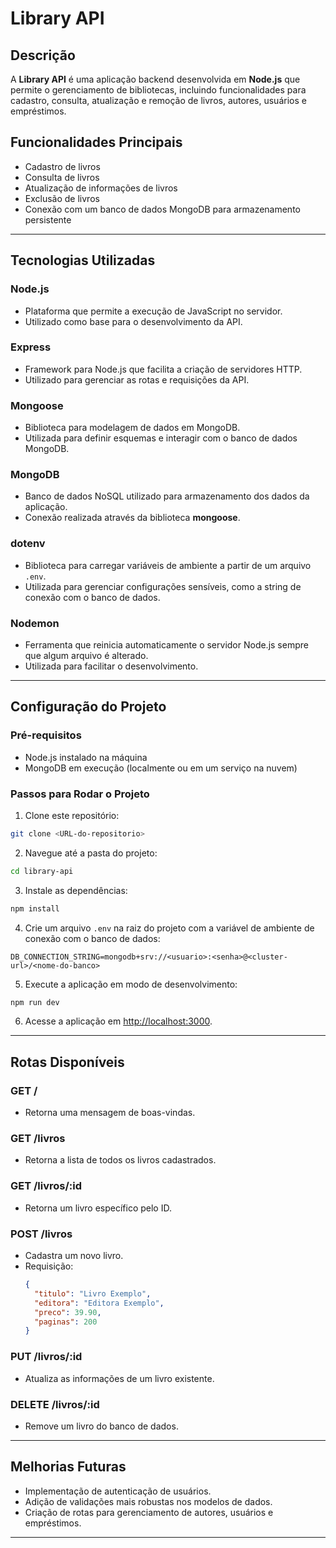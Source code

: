 # Library API

## Descrição
A **Library API** é uma aplicação backend desenvolvida em **Node.js** que permite o gerenciamento de bibliotecas, incluindo funcionalidades para cadastro, consulta, atualização e remoção de livros, autores, usuários e empréstimos.

## Funcionalidades Principais
- Cadastro de livros
- Consulta de livros
- Atualização de informações de livros
- Exclusão de livros
- Conexão com um banco de dados MongoDB para armazenamento persistente

---

## Tecnologias Utilizadas

### Node.js
- Plataforma que permite a execução de JavaScript no servidor.
- Utilizado como base para o desenvolvimento da API.

### Express
- Framework para Node.js que facilita a criação de servidores HTTP.
- Utilizado para gerenciar as rotas e requisições da API.

### Mongoose
- Biblioteca para modelagem de dados em MongoDB.
- Utilizada para definir esquemas e interagir com o banco de dados MongoDB.

### MongoDB
- Banco de dados NoSQL utilizado para armazenamento dos dados da aplicação.
- Conexão realizada através da biblioteca **mongoose**.

### dotenv
- Biblioteca para carregar variáveis de ambiente a partir de um arquivo `.env`.
- Utilizada para gerenciar configurações sensíveis, como a string de conexão com o banco de dados.

### Nodemon
- Ferramenta que reinicia automaticamente o servidor Node.js sempre que algum arquivo é alterado.
- Utilizada para facilitar o desenvolvimento.

---

## Configuração do Projeto
### Pré-requisitos
- Node.js instalado na máquina
- MongoDB em execução (localmente ou em um serviço na nuvem)

### Passos para Rodar o Projeto
1. Clone este repositório:
```bash
git clone <URL-do-repositorio>
```
2. Navegue até a pasta do projeto:
```bash
cd library-api
```
3. Instale as dependências:
```bash
npm install
```
4. Crie um arquivo `.env` na raiz do projeto com a variável de ambiente de conexão com o banco de dados:
```env
DB_CONNECTION_STRING=mongodb+srv://<usuario>:<senha>@<cluster-url>/<nome-do-banco>
```
5. Execute a aplicação em modo de desenvolvimento:
```bash
npm run dev
```
6. Acesse a aplicação em [http://localhost:3000](http://localhost:3000).

---

## Rotas Disponíveis

### **GET /**
- Retorna uma mensagem de boas-vindas.

### **GET /livros**
- Retorna a lista de todos os livros cadastrados.

### **GET /livros/:id**
- Retorna um livro específico pelo ID.

### **POST /livros**
- Cadastra um novo livro.
- Requisição:
  ```json
  {
    "titulo": "Livro Exemplo",
    "editora": "Editora Exemplo",
    "preco": 39.90,
    "paginas": 200
  }
  ```

### **PUT /livros/:id**
- Atualiza as informações de um livro existente.

### **DELETE /livros/:id**
- Remove um livro do banco de dados.

---

## Melhorias Futuras
- Implementação de autenticação de usuários.
- Adição de validações mais robustas nos modelos de dados.
- Criação de rotas para gerenciamento de autores, usuários e empréstimos.

---


